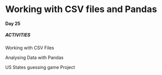 # Working with CSV files and Pandas

#### Day 25

##### ACTIVITIES

Working with CSV Files

Analysing Data with Pandas

US States guessing game Project
